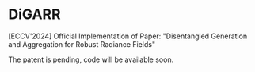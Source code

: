 # DiGARR
[ECCV'2024] Official Implementation of Paper: "Disentangled Generation and Aggregation for Robust Radiance Fields"

The patent is pending, code will be available soon.

